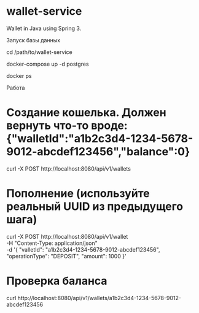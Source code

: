 # wallet-service
Wallet in Java using Spring 3.

Запуск базы данных

cd /path/to/wallet-service

docker-compose up -d postgres

docker ps

Работа 

# Создание кошелька. Должен вернуть что-то вроде: {"walletId":"a1b2c3d4-1234-5678-9012-abcdef123456","balance":0}

curl -X POST http://localhost:8080/api/v1/wallets

# Пополнение (используйте реальный UUID из предыдущего шага)
curl -X POST http://localhost:8080/api/v1/wallet \
  -H "Content-Type: application/json" \
  -d '{
    "valletId": "a1b2c3d4-1234-5678-9012-abcdef123456",
    "operationType": "DEPOSIT",
    "amount": 1000
  }'

# Проверка баланса
curl http://localhost:8080/api/v1/wallets/a1b2c3d4-1234-5678-9012-abcdef123456
